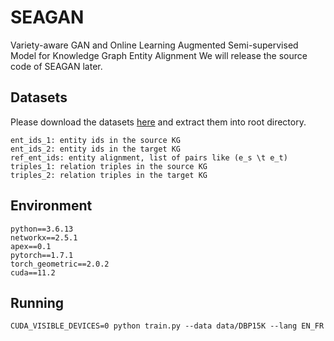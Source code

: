 # SEAGAN
Variety-aware GAN and Online Learning Augmented Semi-supervised Model for Knowledge Graph Entity Alignment
We will release the source code of SEAGAN later.

## Datasets
Please download the datasets [here]() and extract them into root directory.

```
ent_ids_1: entity ids in the source KG
ent_ids_2: entity ids in the target KG
ref_ent_ids: entity alignment, list of pairs like (e_s \t e_t)
triples_1: relation triples in the source KG
triples_2: relation triples in the target KG
```
## Environment

```
python==3.6.13
networkx==2.5.1
apex==0.1
pytorch==1.7.1
torch_geometric==2.0.2
cuda==11.2
```

## Running

```
CUDA_VISIBLE_DEVICES=0 python train.py --data data/DBP15K --lang EN_FR
```
